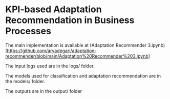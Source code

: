 # KPI-based Adaptation Recommendation in Business Processes

The main implementation is available at (Adaptation Recommender 3.ipynb)[https://github.com/aryadegari/adaptation-recommender/blob/main/Adaptation%20Recommender%203.ipynb]

The input logs used are in the logs/ folder.

The models used for classification and adaptation recommendation are in the models/ folder.

The outputs are in the output/ folder
